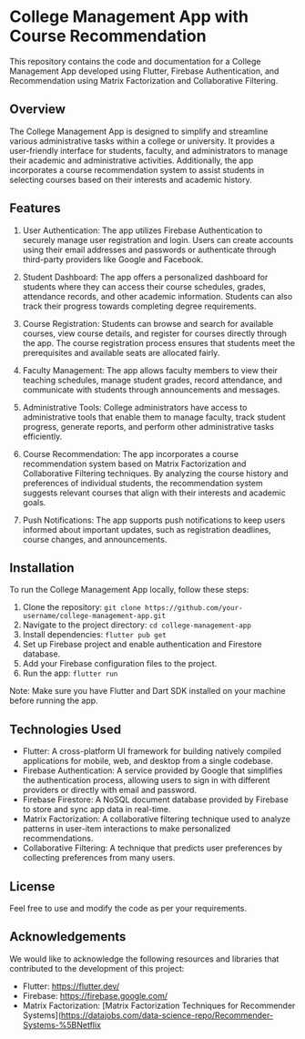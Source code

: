 # College Management App with Course Recommendation

This repository contains the code and documentation for a College Management App developed using Flutter, Firebase Authentication, and Recommendation using Matrix Factorization and Collaborative Filtering.

## Overview

The College Management App is designed to simplify and streamline various administrative tasks within a college or university. It provides a user-friendly interface for students, faculty, and administrators to manage their academic and administrative activities. Additionally, the app incorporates a course recommendation system to assist students in selecting courses based on their interests and academic history.

## Features

1. User Authentication: The app utilizes Firebase Authentication to securely manage user registration and login. Users can create accounts using their email addresses and passwords or authenticate through third-party providers like Google and Facebook.

2. Student Dashboard: The app offers a personalized dashboard for students where they can access their course schedules, grades, attendance records, and other academic information. Students can also track their progress towards completing degree requirements.

3. Course Registration: Students can browse and search for available courses, view course details, and register for courses directly through the app. The course registration process ensures that students meet the prerequisites and available seats are allocated fairly.

4. Faculty Management: The app allows faculty members to view their teaching schedules, manage student grades, record attendance, and communicate with students through announcements and messages.

5. Administrative Tools: College administrators have access to administrative tools that enable them to manage faculty, track student progress, generate reports, and perform other administrative tasks efficiently.

6. Course Recommendation: The app incorporates a course recommendation system based on Matrix Factorization and Collaborative Filtering techniques. By analyzing the course history and preferences of individual students, the recommendation system suggests relevant courses that align with their interests and academic goals.

7. Push Notifications: The app supports push notifications to keep users informed about important updates, such as registration deadlines, course changes, and announcements.

## Installation

To run the College Management App locally, follow these steps:

1. Clone the repository: `git clone https://github.com/your-username/college-management-app.git`
2. Navigate to the project directory: `cd college-management-app`
3. Install dependencies: `flutter pub get`
4. Set up Firebase project and enable authentication and Firestore database.
5. Add your Firebase configuration files to the project.
6. Run the app: `flutter run`

Note: Make sure you have Flutter and Dart SDK installed on your machine before running the app.

## Technologies Used

- Flutter: A cross-platform UI framework for building natively compiled applications for mobile, web, and desktop from a single codebase.
- Firebase Authentication: A service provided by Google that simplifies the authentication process, allowing users to sign in with different providers or directly with email and password.
- Firebase Firestore: A NoSQL document database provided by Firebase to store and sync app data in real-time.
- Matrix Factorization: A collaborative filtering technique used to analyze patterns in user-item interactions to make personalized recommendations.
- Collaborative Filtering: A technique that predicts user preferences by collecting preferences from many users.


## License

Feel free to use and modify the code as per your requirements.

## Acknowledgements

We would like to acknowledge the following resources and libraries that contributed to the development of this project:

- Flutter: https://flutter.dev/
- Firebase: https://firebase.google.com/
- Matrix Factorization: [Matrix Factorization Techniques for Recommender Systems](https://datajobs.com/data-science-repo/Recommender-Systems-%5BNetflix
